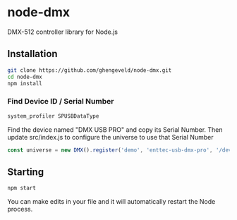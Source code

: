 # node-dmx

DMX-512 controller library for Node.js

## Installation

```bash
git clone https://github.com/ghengeveld/node-dmx.git
cd node-dmx
npm install
```

### Find Device ID / Serial Number

```bash
system_profiler SPUSBDataType
```

Find the device named "DMX USB PRO" and copy its Serial Number. Then update
src/index.js to configure the universe to use that Serial Number

```js
const universe = new DMX().register('demo', 'enttec-usb-dmx-pro', '/dev/cu.usbserial-<SERIALNUMBER>')
```

## Starting

```bash
npm start
```

You can make edits in your file and it will automatically restart the Node process.
